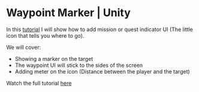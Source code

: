 <h1>Waypoint Marker | Unity</h1>
<p>In this <a href="https://www.youtube.com/watch?v=oBkfujKPZw8">tutorial</a> I will show how to add mission or quest indicator UI (The little icon that tells you where to go).</p>
<p>We will cover:
<ul>
	<li>Showing a marker on the target</li>
	<li>The waypoint UI will stick to the sides of the screen</li>
	<li>Adding meter on the icon (Distance between the player and the target)</li>
</ul>
</p>
<p>Watch the full tutorial <a href="https://www.youtube.com/watch?v=oBkfujKPZw8">here</a></p>
